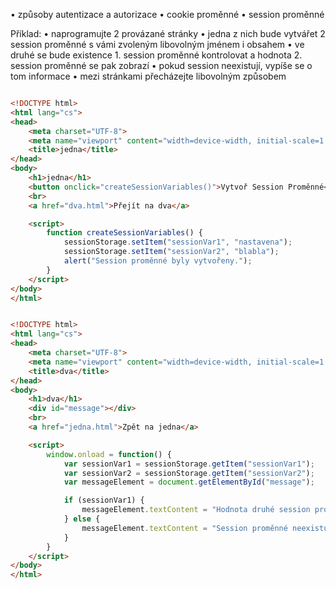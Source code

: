 • způsoby autentizace a autorizace
• cookie proměnné
• session proměnné

Příklad:
• naprogramujte 2 provázané stránky
• jedna z nich bude vytvářet 2 session proměnné s vámi zvoleným
libovolným jménem i obsahem
• ve druhé se bude existence 1. session proměnné kontrolovat a hodnota 2.
session proměnné se pak zobrazí
• pokud session neexistují, vypíše se o tom informace
• mezi stránkami přecházejte libovolným způsobem


``` HTML

<!DOCTYPE html>
<html lang="cs">
<head>
    <meta charset="UTF-8">
    <meta name="viewport" content="width=device-width, initial-scale=1.0">
    <title>jedna</title>
</head>
<body>
    <h1>jedna</h1>
    <button onclick="createSessionVariables()">Vytvoř Session Proměnné</button>
    <br>
    <a href="dva.html">Přejít na dva</a>

    <script>
        function createSessionVariables() {
            sessionStorage.setItem("sessionVar1", "nastavena");
            sessionStorage.setItem("sessionVar2", "blabla");
            alert("Session proměnné byly vytvořeny.");
        }
    </script>
</body>
</html>


```

``` HTML

<!DOCTYPE html>
<html lang="cs">
<head>
    <meta charset="UTF-8">
    <meta name="viewport" content="width=device-width, initial-scale=1.0">
    <title>dva</title>
</head>
<body>
    <h1>dva</h1>
    <div id="message"></div>
    <br>
    <a href="jedna.html">Zpět na jedna</a>

    <script>
        window.onload = function() {
            var sessionVar1 = sessionStorage.getItem("sessionVar1");
            var sessionVar2 = sessionStorage.getItem("sessionVar2");
            var messageElement = document.getElementById("message");

            if (sessionVar1) {
                messageElement.textContent = "Hodnota druhé session proměnné: " +sessionVar2;
            } else {
                messageElement.textContent = "Session proměnné neexistují.";
            }
        }
    </script>
</body>
</html>

```